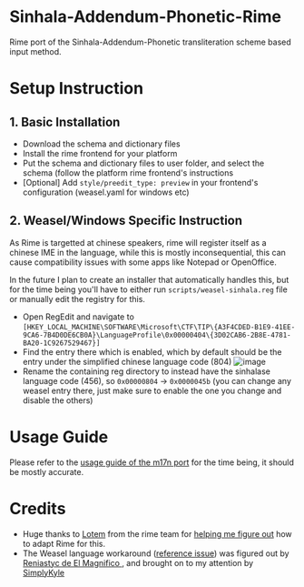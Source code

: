 # Sinhala-Addendum-Phonetic-Rime
Rime port of the Sinhala-Addendum-Phonetic transliteration scheme based input method.
# Setup Instruction
## 1. Basic Installation
- Download the schema and dictionary files
- Install the rime frontend for your platform
- Put the schema and dictionary files to user folder, and select the schema (follow the platform rime frontend's instructions
- [Optional] Add `style/preedit_type: preview` in your frontend's configuration (weasel.yaml for windows etc)
## 2. Weasel/Windows Specific Instruction
As Rime is targetted at chinese speakers, rime will register itself as a chinese IME in the language, while this is mostly inconsequential, this can cause
compatibility issues with some apps like Notepad or OpenOffice.  
    
In the future I plan to create an installer that automatically handles this, but for the time being you'll have to either run `scripts/weasel-sinhala.reg` file or manually edit the registry for this.
- Open RegEdit and navigate to `[HKEY_LOCAL_MACHINE\SOFTWARE\Microsoft\CTF\TIP\{A3F4CDED-B1E9-41EE-9CA6-7B4D0DE6CB0A}\LanguageProfile\0x00000404\{3D02CAB6-2B8E-4781-BA20-1C9267529467}]`
- Find the entry there which is enabled, which by default should be the entry under the simplified chinese language code (804)
![image](https://github.com/user-attachments/assets/9fbb7384-840f-497c-9707-1c4233d7a9c5)
- Rename the containing reg directory to instead have the sinhalase language code (456), so `0x00000804` -> `0x0000045b` (you can change any weasel entry there, just make sure to enable the one you change and disable the others)

# Usage Guide
Please refer to the [usage guide of the m17n port](https://github.com/AdelinaM17n/Sinhala-Addendum-Phonetic-M17n/blob/main/usage_guide.markdown) for the time being, it should be mostly accurate.

# Credits 
- Huge thanks to [Lotem](https://github.com/lotem) from the rime team for [helping me figure out](https://github.com/lotem) how to adapt Rime for this.   
- The Weasel language workaround ([reference issue](https://github.com/rime/weasel/issues/438)) was figured out by [Reniastyc de El Magnifico ](https://github.com/Reniastyc), and brought on to my attention by [SimplyKyle](https://github.com/JustSimplyKyle)
